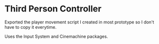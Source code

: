 # Third Person Controller

Exported the player movement script I created in most prototype so I don't have to copy it everytime.

Uses the Input System and Cinemachine packages.